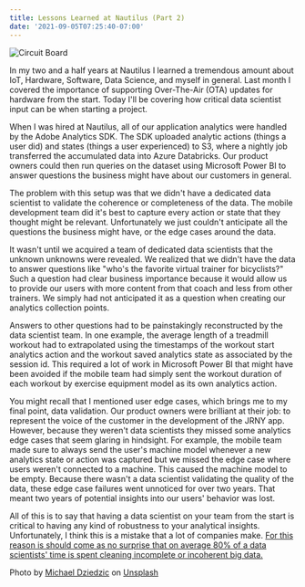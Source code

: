 ```yaml
---
title: Lessons Learned at Nautilus (Part 2)
date: '2021-09-05T07:25:40-07:00'
---
```

![Circuit Board](/img/blog/circuitBoard.jpg)

In my two and a half years at Nautilus I learned a tremendous amount about IoT, Hardware, Software, Data Science, and myself in general. Last month I covered the importance of supporting Over-The-Air (OTA) updates for hardware from the start.  Today I'll be covering how critical data scientist input can be when starting a project.

When I was hired at Nautilus, all of our application analytics were handled by the Adobe Analytics SDK.  The SDK uploaded analytic actions (things a user did) and states (things a user experienced) to S3, where a nightly job transferred the accumulated data into Azure Databricks.   Our product owners could then run queries on the dataset using Microsoft Power BI to answer questions the business might have about our customers in general.  

The problem with this setup was that we didn't have a dedicated data scientist to validate the coherence or completeness of the data.  The mobile development team did it's best to capture every action or state that they thought might be relevant.  Unfortunately we just couldn't anticipate all the questions the business might have, or the edge cases around the data. 

It wasn't until we acquired a team of dedicated data scientists that the unknown unknowns were revealed.  We realized that we didn't have the data to answer questions like "who's the favorite virtual trainer for bicyclists?"  Such a question had clear business importance because it would allow us to provide our users with more content from that coach and less from other trainers. We simply had not anticipated it as a question when creating our analytics collection points.  

Answers to other questions had to be painstakingly reconstructed by the data scientist team. In one example, the average length of a treadmill workout had to extrapolated using the timestamps of the workout start analytics action and the workout saved analytics state as associated by the session id.  This required a lot of work in Microsoft Power BI that might have been avoided if the mobile team had simply sent the workout duration of each workout by exercise equipment model as its own analytics action. 

You might recall that I mentioned user edge cases, which brings me to my final point, data validation.  Our product owners were brilliant at their job: to represent the voice of the customer in the development of the JRNY app.  However, because they weren't data scientists they missed some analytics edge cases that seem glaring in hindsight.  For example, the mobile team made sure to always send the user's machine model whenever a new analytics state or action was captured but we missed the edge case where users weren't connected to a machine. This caused the machine model to be empty.  Because there wasn't a data scientist validating the quality of the data, these edge case failures went unnoticed for over two years.  That meant two years of potential insights into our users' behavior was lost.  

All of this is to say that having a data scientist on your team from the start is critical to having any kind of robustness to your analytical insights.  Unfortunately, I think this is a mistake that a lot of companies make.  [For this reason is should come as no surprise that on average 80% of a data scientists' time is spent cleaning incomplete or incoherent big data. ](https://www.forbes.com/sites/gilpress/2016/03/23/data-preparation-most-time-consuming-least-enjoyable-data-science-task-survey-says/?sh=635521b86f63)

Photo by <a href="https://unsplash.com/@lazycreekimages?utm_source=unsplash&utm_medium=referral&utm_content=creditCopyText">Michael Dziedzic</a> on <a href="https://unsplash.com/s/photos/data-science?utm_source=unsplash&utm_medium=referral&utm_content=creditCopyText">Unsplash</a>
